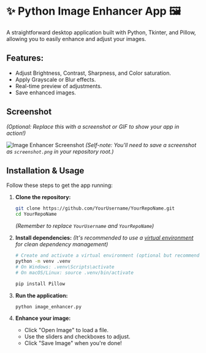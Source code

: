 # ✨ Python Image Enhancer App 🖼️

A straightforward desktop application built with Python, Tkinter, and Pillow, allowing you to easily enhance and adjust your images.

## Features:

*   Adjust Brightness, Contrast, Sharpness, and Color saturation.
*   Apply Grayscale or Blur effects.
*   Real-time preview of adjustments.
*   Save enhanced images.

## Screenshot

*(Optional: Replace this with a screenshot or GIF to show your app in action!)*

![Image Enhancer Screenshot](screenshot.png)
*(Self-note: You'll need to save a screenshot as `screenshot.png` in your repository root.)*

## Installation & Usage

Follow these steps to get the app running:

1.  **Clone the repository:**
    ```bash
    git clone https://github.com/YourUsername/YourRepoName.git
    cd YourRepoName
    ```
    *(Remember to replace `YourUsername` and `YourRepoName`)*

2.  **Install dependencies:**
    *(It's recommended to use a [virtual environment](https://docs.python.org/3/library/venv.html) for clean dependency management)*
    ```bash
    # Create and activate a virtual environment (optional but recommended)
    python -m venv .venv
    # On Windows: .venv\Scripts\activate
    # On macOS/Linux: source .venv/bin/activate

    pip install Pillow
    ```

3.  **Run the application:**
    ```bash
    python image_enhancer.py
    ```

4.  **Enhance your image:**
    *   Click "Open Image" to load a file.
    *   Use the sliders and checkboxes to adjust.
    *   Click "Save Image" when you're done!

